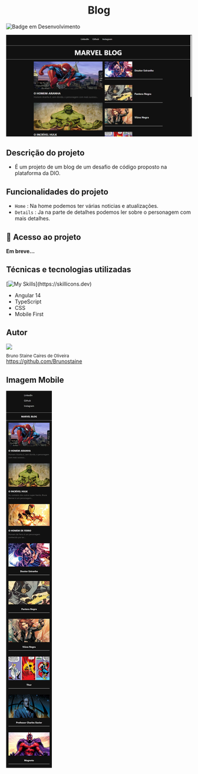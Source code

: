 <h1 align="center"> Blog</h1>

![Badge em Desenvolvimento](https://img.shields.io/static/v1?label=STATUS&message=EM_ANDAMENTO&color=blue&style=for-the-badge)

![capa](/src/assets/images/capa.png)

## Descrição do projeto

- É um projeto de um blog de um desafio de código proposto na plataforma da DIO.

## Funcionalidades do projeto

- `Home` : Na home podemos ter várias noticias e atualizações.
- `Details` : Ja na parte de detalhes podemos ler sobre o personagem com mais detalhes.

## 📁 Acesso ao projeto

**Em breve...**

## Técnicas e tecnologias utilizadas

[![My Skills](https://skillicons.dev/icons?i=angular,typescript,css,vscode,)](https://skillicons.dev)

- Angular 14
- TypeScript
- CSS
- Mobile First

## Autor

<img src="https://user-images.githubusercontent.com/87622645/157755137-8d22a951-d323-4c33-814e-c0351ebefafe.png" width=80><br>
<sub>Bruno Staine Caires de Oliveira</sub><br>
https://github.com/Brunostaine

## Imagem Mobile

![mobile](/src/assets/images/mobile.png)
